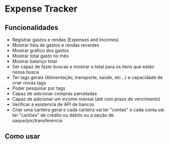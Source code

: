 # Expense Tracker

## Funcionalidades

- Registrar gastos e rendas (Expenses and Incomes)
- Mostrar lista de gastos e rendas recentes
- Mostrar gráfico dos gastos
- Mostrar total gasto no mês
- Mostrar balanço total
- Ser capaz de fazer buscas e mostrar o total para os itens que estão nessa busca
- Ter tags gerais (Alimentação, transporte, saúde, etc...) e capacidade de criar novas tags
- Poder pesquisar por tags
- Capaz de adicionar compras parceladas
- Capaz de adicionar um income mensal (até com prazo de vencimento)
- Verificar a existencia de API de bancos
- Criar uma carteira geral e cada carteira vai ter "contas" e cada conta vai ter "cartões" de crédito ou débito ou a opção de saque/pix/transferencia

## Como usar